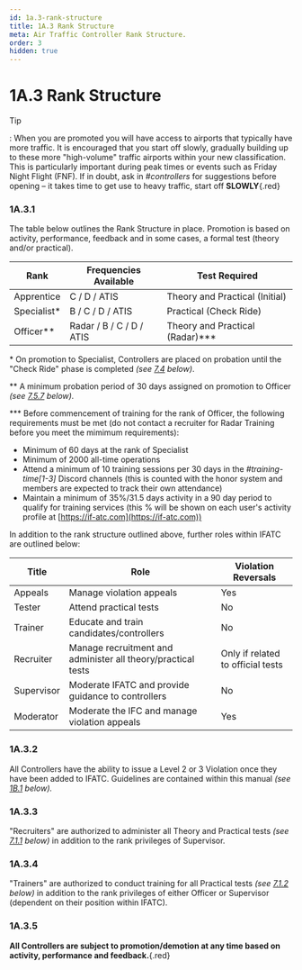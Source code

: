 ```yaml
---
id: 1a.3-rank-structure
title: 1A.3 Rank Structure
meta: Air Traffic Controller Rank Structure.
order: 3
hidden: true
---
```


# 1A.3  Rank Structure

 

Tip

: When you are promoted you will have access to airports that typically have more traffic. It is encouraged that you start off slowly, gradually building up to these more "high-volume" traffic airports within your new classification. This is particularly important during peak times or events such as Friday Night Flight (FNF). If in doubt, ask in *#controllers* for suggestions before opening – it takes time to get use to heavy traffic, start off **SLOWLY**{.red}

 

### 1A.3.1    

The table below outlines the Rank Structure in place. Promotion is based on activity, performance, feedback and in some cases, a formal test (theory and/or practical).

 

| **Rank**    | **Frequencies  Available** | **Test  Required**              |
| ----------- | -------------------------- | ------------------------------- |
| Apprentice  | C / D / ATIS               | Theory and Practical (Initial)  |
| Specialist* | B / C / D / ATIS           | Practical (Check Ride)          |
| Officer**   | Radar / B / C / D / ATIS   | Theory and Practical (Radar)*** |

\* On promotion to Specialist, Controllers are placed on probation until the "Check Ride" phase is completed *(see [7.4](/guide/atc-manual/7.-recruitment-and-training/7.4-promotion-to-specialist-(check-ride)#7.4-promotion-to-specialist-(check-ride)) below)*.

** A minimum probation period of 30 days assigned on promotion to Officer *(see [7.5.7](/guide/atc-manual/7.-recruitment-and-training/7.5-radar-theory-and-practical-tests#7.5.7) below).*

*** Before commencement of training for the rank of Officer, the following requirements must be met (do not contact a recruiter for Radar Training before you meet the mimimum requirements):



- Minimum of 60 days at the rank of Specialist
- Minimum of 2000 all-time operations
- Attend a minimum of 10 training sessions per 30 days in the *#training-time[1-3]* Discord channels (this is counted with the honor system and members are expected to track their own attendance)
- Maintain a minimum of 35%/31.5 days activity in a 90 day period to qualify for training services (this % will be shown on each user's activity profile at [https://if-atc.com](https://if-atc.com))



In addition to the rank structure outlined above, further roles within IFATC are outlined below:



| Title      | Role                                                         | Violation Reversals               |
| ---------- | ------------------------------------------------------------ | --------------------------------- |
| Appeals    | Manage violation appeals                                     | Yes                               |
| Tester     | Attend practical tests                                       | No                                |
| Trainer    | Educate and train candidates/controllers                     | No                                |
| Recruiter  | Manage recruitment and administer all theory/practical tests | Only if related to official tests |
| Supervisor | Moderate IFATC and provide guidance to controllers           | No                                |
| Moderator  | Moderate the IFC and manage violation appeals                | Yes                               |



### 1A.3.2    

All Controllers have the ability to issue a Level 2 or 3 Violation once they have been added to IFATC. Guidelines are contained within this manual *(see [1B.1](/guide/atc-manual/1b.-violations/1b.1-guidelines#1b.1-guidelines) below).*



### 1A.3.3    

"Recruiters" are authorized to administer all Theory and Practical tests *(see [7.1.1](/guide/atc-manual/7.-recruitment-and-training/7.1-overview#7.1.1) below)* in addition to the rank privileges of Supervisor.



### 1A.3.4     

"Trainers" are authorized to conduct training for all Practical tests *(see [7.1.2](/guide/atc-manual/7.-recruitment-and-training/7.1-overview#7.1.2) below)* in addition to the rank privileges of either Officer or Supervisor (dependent on their position within IFATC).



### 1A.3.5    

**All Controllers are subject to promotion/demotion at any time based on activity, performance and feedback.**{.red}

 